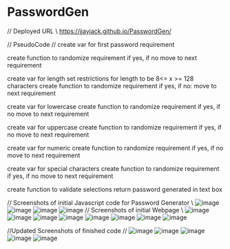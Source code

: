 # PasswordGen

//    Deployed URL    \\
https://jjayjack.github.io/PasswordGen/

// PseudoCode //
create var for first password requirement

create function to randomize requirement if yes, if no move to next requirement

create var for length
set restrictions for length to be 8<= x >= 128 characters
create function to randomize requirement if yes, if no: move to next requirement

create var for lowercase
create function to randomize requirement if yes, if no move to next requirement

create var for uppercase
create function to randomize requirement if yes, if no move to next requirement

create var for numeric
create function to randomize requirement if yes, if no move to next requirement

create var for special characters
create function to randomize requirement if yes, if no move to next requirement

create function to validate selections
return password generated in text box

//      Screenshots of initial Javascript code for Password Generator     \\
![image](https://user-images.githubusercontent.com/79474830/113372683-d8340a80-932e-11eb-860c-15e934e8303c.png)
![image](https://user-images.githubusercontent.com/79474830/113372711-e5e99000-932e-11eb-80ab-2fad39126ad2.png)
![image](https://user-images.githubusercontent.com/79474830/113372735-f437ac00-932e-11eb-902e-0f0240741bd0.png)
![image](https://user-images.githubusercontent.com/79474830/113372789-09143f80-932f-11eb-8009-9961d8a9fbe0.png)
//      Screenshots of initial Webpage      \\
![image](https://user-images.githubusercontent.com/79474830/113372878-3a8d0b00-932f-11eb-968d-b1662420eab6.png)
![image](https://user-images.githubusercontent.com/79474830/113372972-69a37c80-932f-11eb-90b4-56b44a87d12a.png)
![image](https://user-images.githubusercontent.com/79474830/113372998-7c1db600-932f-11eb-8e4e-38516e2860f7.png)
![image](https://user-images.githubusercontent.com/79474830/113373054-9bb4de80-932f-11eb-8e88-36ffb7f613c1.png)
![image](https://user-images.githubusercontent.com/79474830/113373076-ac655480-932f-11eb-8334-c5d9c4bb0e8f.png)
![image](https://user-images.githubusercontent.com/79474830/113373091-b8511680-932f-11eb-9b20-2bb0d7e4fe17.png)
![image](https://user-images.githubusercontent.com/79474830/113373113-c9018c80-932f-11eb-8fa8-c6f114e8fdd0.png)
![image](https://user-images.githubusercontent.com/79474830/113373130-d0c13100-932f-11eb-993c-f12623993eb0.png)

//Updated Screenshots of finished code  //
![image](https://user-images.githubusercontent.com/79474830/113465177-b783b780-93f7-11eb-8b7b-661817bf397e.png)
![image](https://user-images.githubusercontent.com/79474830/113465184-c5d1d380-93f7-11eb-910e-285bf1b2dbfe.png)
![image](https://user-images.githubusercontent.com/79474830/113465193-cff3d200-93f7-11eb-935f-62f6167f1b41.png)
![image](https://user-images.githubusercontent.com/79474830/113465203-daae6700-93f7-11eb-96b9-73c31c845c73.png)
![image](https://user-images.githubusercontent.com/79474830/113465216-eb5edd00-93f7-11eb-96bc-398b1898fbf5.png)

